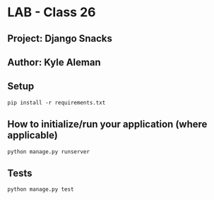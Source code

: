 # LAB - Class 26
## Project: Django Snacks
## Author: Kyle Aleman

## Setup
    pip install -r requirements.txt
   
## How to initialize/run your application (where applicable)
    python manage.py runserver

## Tests
    python manage.py test
    